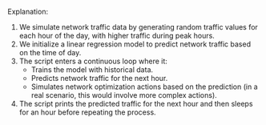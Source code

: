 Explanation:

1. We simulate network traffic data by generating random traffic values for each hour of the day, with higher traffic during peak hours.
2. We initialize a linear regression model to predict network traffic based on the time of day.
3. The script enters a continuous loop where it:
    - Trains the model with historical data.
    - Predicts network traffic for the next hour.
    - Simulates network optimization actions based on the prediction (in a real         scenario, this would involve more complex actions).
4. The script prints the predicted traffic for the next hour and then sleeps for an hour before repeating the process.